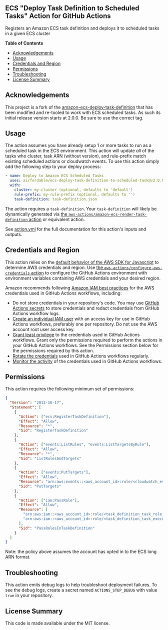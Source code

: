 ## ECS "Deploy Task Definition to Scheduled Tasks" Action for GitHub Actions

Registers an Amazon ECS task definition and deploys it to scheduled tasks in a given ECS cluster

**Table of Contents**

<!-- toc -->

- [Acknowledgements](#acknowledgements)
- [Usage](#usage)
- [Credentials and Region](#credentials-and-region)
- [Permissions](#permissions)
- [Troubleshooting](#troubleshooting)
- [License Summary](#license-summary)

<!-- tocstop -->

## Acknowledgements

This project is a fork of the [amazon-ecs-deploy-task-definition](https://github.com/aws-actions/amazon-ecs-deploy-task-definition) that has been modified and re-tooled to work with ECS scheduled tasks. As such its initial release version starts at 2.0.0. Be sure to use the correct tag.

## Usage

The action assumes you have already setup 1 or more tasks to run as a scheduled task in the ECS environment. This action will update _all_ of the tasks who cluster, task ARN (without version), and rule-prefix match existing scheduled actions or cloudwatch events. To use this action simply add the following step to your deploy process:

```yaml
- name: Deploy to Amazon ECS Scheduled Tasks
  uses: airfordable/ecs-deploy-task-definition-to-scheduled-task@v2.0.0
  with:
    cluster: my-cluster (optional, defaults to 'default')
    rule-prefix: my-rule-prefix (optional, defaults to '')
    task-definition: task-definition.json
```

The action requires a `task-definition`. Your `task-definition` will likely be dynamically generated via [the `aws-actions/amazon-ecs-render-task-definition` action](https://github.com/aws-actions/amazon-ecs-render-task-definition) or equivalent action.

See [action.yml](action.yml) for the full documentation for this action's inputs and outputs.

## Credentials and Region

This action relies on the [default behavior of the AWS SDK for Javascript](https://docs.aws.amazon.com/sdk-for-javascript/v2/developer-guide/setting-credentials-node.html) to determine AWS credentials and region.
Use [the `aws-actions/configure-aws-credentials` action](https://github.com/aws-actions/configure-aws-credentials) to configure the GitHub Actions environment with environment variables containing AWS credentials and your desired region.

Amazon recommends following [Amazon IAM best practices](https://docs.aws.amazon.com/IAM/latest/UserGuide/best-practices.html) for the AWS credentials used in GitHub Actions workflows, including:

- Do not store credentials in your repository's code. You may use [GitHub Actions secrets](https://help.github.com/en/actions/automating-your-workflow-with-github-actions/creating-and-using-encrypted-secrets) to store credentials and redact credentials from GitHub Actions workflow logs.
- [Create an individual IAM user](https://docs.aws.amazon.com/IAM/latest/UserGuide/best-practices.html#create-iam-users) with an access key for use in GitHub Actions workflows, preferably one per repository. Do not use the AWS account root user access key.
- [Grant least privilege](https://docs.aws.amazon.com/IAM/latest/UserGuide/best-practices.html#grant-least-privilege) to the credentials used in GitHub Actions workflows. Grant only the permissions required to perform the actions in your GitHub Actions workflows. See the Permissions section below for the permissions required by this action.
- [Rotate the credentials](https://docs.aws.amazon.com/IAM/latest/UserGuide/best-practices.html#rotate-credentials) used in GitHub Actions workflows regularly.
- [Monitor the activity](https://docs.aws.amazon.com/IAM/latest/UserGuide/best-practices.html#keep-a-log) of the credentials used in GitHub Actions workflows.

## Permissions

This action requires the following minimum set of permissions:

```json
{
  "Version": "2012-10-17",
  "Statement": [
    {
      "Action": ["ecs:RegisterTaskDefinition"],
      "Effect": "Allow",
      "Resource": "*",
      "Sid": "RegisterTaskDefinition"
    },
    {
      "Action": ["events:ListRules", "events:ListTargetsByRule"],
      "Effect": "Allow",
      "Resource": "*",
      "Sid": "ListRulesAndTargets"
    },
    {
      "Action": ["events:PutTargets"],
      "Effect": "Allow",
      "Resource": "arn:aws:events::<aws_account_id>:rule/<cloudwatch_event_rule_name>",
      "Sid": "PutTargets"
    },
    {
      "Action": ["iam:PassRole"],
      "Effect": "Allow",
      "Resource": [
        "arn:aws:iam::<aws_account_id>:role/<task_definition_task_role_name>",
        "arn:aws:iam::<aws_account_id>:role/<task_definition_task_execution_role_name>"
      ],
      "Sid": "PassRolesInTaskDefinition"
    }
  ]
}
```

Note: the policy above assumes the account has opted in to the ECS long ARN format.

## Troubleshooting

This action emits debug logs to help troubleshoot deployment failures. To see the debug logs, create a secret named `ACTIONS_STEP_DEBUG` with value `true` in your repository.

## License Summary

This code is made available under the MIT license.
